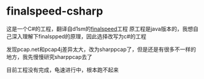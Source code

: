 # finalspeed-csharp

这是一个C#的工程，翻译自d1sm的[finalspeed](https://github.com/d1sm/finalspeed)工程
原工程是java版本的，我想自己深入理解下finalspped的原理，因此选择改写为c#的工程

发现pcap.net和pcap4j差异太大，改为sharppcap了，但是还是有很多不一样的地方，我先慢慢研究sharppcap去了


目前工程没有完成，龟速进行中，根本跑不起来
